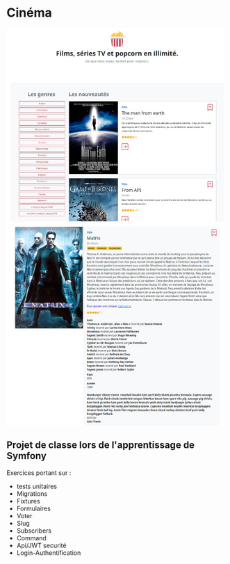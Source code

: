 # Cinéma 


<img src="public/images/page_accueil.jpg" alt="page d'accueil" style="width:500px;"/> </br>
<img src="public/images/movie_details.jpg" alt="détail d'un film" style="width:500px;"/>


## Projet de classe lors de l'apprentissage de Symfony

Exercices portant sur :
- tests unitaires
- Migrations
- Fixtures
- Formulaires
- Voter
- Slug
- Subscribers
- Command
- Api/JWT securité
- Login-Authentification
